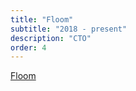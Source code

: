 ```yaml
---
title: "Floom"
subtitle: "2018 - present"
description: "CTO" 
order: 4
---
```


[Floom](http://www.floom.com)